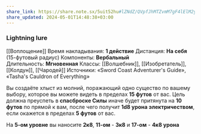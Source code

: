 ```yaml
---
share_link: https://share.note.sx/5uit52hu#lZNdZ/QVpfJhMTZvmM7gF4lElM2y+5docp4DnHVVH1U
share_updated: 2024-05-01T14:48:38+03:00
---
```

### Lightning lure
[[Воплощение]]
Время накладывания: **1 действие**
Дистанция: **На себя** (15-футовый радиус)
Компоненты: **Вербальный**
Длительность: **Мгновенная**
Классы: [[Волшебник]], [[Изобретатель]], [[Колдун]], [[Чародей]]
Источники: «Sword Coast Adventurer's Guide», «Tasha's Cauldron of Everything»

Вы создаёте хлыст из молний, поражающий одно существо по вашему выбору, которое вы можете видеть в пределах **15 футов** от вас. Цель должна преуспеть в **спасброске Силы** иначе будет притянута на **10 футов** по прямой к вам, после чего получит **1d8 урона электричеством**, если окажется в пределах **5 футов** от вас.  

На **5-ом уровне** вы наносите **2к8**, **11-ом** - **3к8** и **17-ом** - **4к8 урона**